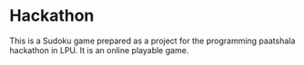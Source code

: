 # Hackathon
This is a Sudoku game prepared as a project for the programming paatshala hackathon in LPU.
It is an online playable game.
